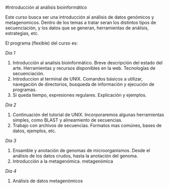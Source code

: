 #Introducción al análisis bioinformático

Este curso busca ser una introducción al análisis de datos genómicos y metagenomicos. Dentro de los temas a tratar seran los distintos tipos de secuenciación, y los datos que se generan, herramientas de análisis, estrategias, etc.

El programa (flexible) del curso es:

*Dia 1*
1. Introducción al analisis bioinformático. Breve descripción del estado del arte. Herramientas y recursos disponibles en la web. Tecnologías de secuenciación.
2. Introduccion al terminal de UNIX. Comandos básicos a utilizar, navegación de directorios, busqueda de información y ejecución de programas.
3. Si queda tiempo, expresiones regulares. Explicación y ejemplos.

*Dia 2*
1. Continuación del tutorial de UNIX. Incorporaremos algunas herramientas simples, como BLAST y alineamiento de secuencias.
2. Trabajo con archivos de secuencias. Formatos mas comúnes, bases de datos, ejemplos, etc. 

*Dia 3*
1. Ensamble y anotación de genomas de microorganismos. Desde el análisis de los datos crudos, hasta la anotación del genoma.
2. Introducción a la metagenómica.
metagenómica

*Dia 4*
1. Análisis de datos metagenómicos
